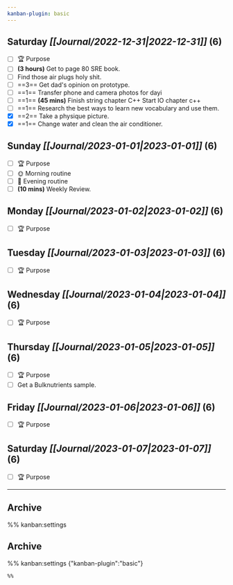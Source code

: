 ```yaml
---
kanban-plugin: basic
---
```


## **Saturday** *[[Journal/2022-12-31|2022-12-31]]* (6)

- [ ] 🏆 Purpose
- [ ] **(3 hours)** Get to page 80 SRE book.
- [ ] Find those air plugs holy shit.
- [ ] ==3== Get dad's opinion on prototype.
- [ ] ==1== Transfer phone and camera photos for dayi
- [ ] ==1== **(45 mins)** Finish string chapter C++ Start IO chapter c++
- [ ] ==1== Research the best ways to learn new vocabulary and use them.
- [x] ==2== Take a physique picture.
- [x] ==1== Change water and clean the air conditioner.

## **Sunday** *[[Journal/2023-01-01|2023-01-01]]* (6)

- [ ] 🏆 Purpose
- [ ] 🌞 Morning routine
- [ ] 🌙 Evening routine
- [ ] **(10 mins)** Weekly Review.

## **Monday** *[[Journal/2023-01-02|2023-01-02]]* (6)

- [ ] 🏆 Purpose

## **Tuesday** *[[Journal/2023-01-03|2023-01-03]]* (6)

- [ ] 🏆 Purpose

## **Wednesday** *[[Journal/2023-01-04|2023-01-04]]* (6)

- [ ] 🏆 Purpose

## **Thursday** *[[Journal/2023-01-05|2023-01-05]]* (6)

- [ ] 🏆 Purpose
- [ ] Get a Bulknutrients sample.

## **Friday** *[[Journal/2023-01-06|2023-01-06]]* (6)

- [ ] 🏆 Purpose

## **Saturday** *[[Journal/2023-01-07|2023-01-07]]* (6)

- [ ] 🏆 Purpose

***

## Archive



%% kanban:settings
## Archive
%% kanban:settings
{"kanban-plugin":"basic"}
```
%%

